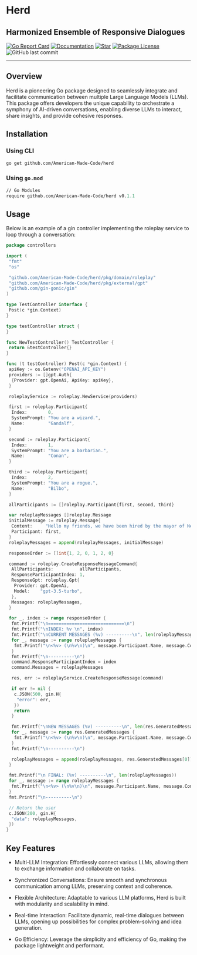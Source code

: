 # Herd

## Harmonized Ensemble of Responsive Dialogues

[![Go Report Card][report-card-image]][report-card-url]
[![Documentation][docs-image]][docs-url]
[![Star][star-image]][star-url]
[![Package License][package-license-image]][package-license-url]
![GitHub last commit](https://img.shields.io/github/last-commit/American-Made-Code/herd)

______________________________________________________________________

## Overview

Herd is a pioneering Go package designed to seamlessly integrate and facilitate communication between multiple Large Language Models (LLMs). This package offers developers the unique capability to orchestrate a symphony of AI-driven conversations, enabling diverse LLMs to interact, share insights, and provide cohesive responses.

## Installation

### Using CLI

~~~bash
go get github.com/American-Made-Code/herd 
~~~

### Using `go.mod`

~~~go.mod
// Go Modules
require github.com/American-Made-Code/herd v0.1.1
~~~

## Usage

Below is an example of a gin controller implementing the roleplay service to loop through a conversation:

~~~go
package controllers

import (
 "fmt"
 "os"

 "github.com/American-Made-Code/herd/pkg/domain/roleplay"
 "github.com/American-Made-Code/herd/pkg/external/gpt"
 "github.com/gin-gonic/gin"
)

type TestController interface {
 Post(c *gin.Context)
}

type testController struct {
}

func NewTestController() TestController {
 return &testController{}
}

func (t testController) Post(c *gin.Context) {
 apiKey := os.Getenv("OPENAI_API_KEY")
 providers := []gpt.Auth{
  {Provider: gpt.OpenAi, ApiKey: apiKey},
 }

 roleplayService := roleplay.NewService(providers)

 first := roleplay.Participant{
  Index:        0,
  SystemPrompt: "You are a wizard.",
  Name:         "Gandalf",
 }

 second := roleplay.Participant{
  Index:        1,
  SystemPrompt: "You are a barbarian.",
  Name:         "Conan",
 }

 third := roleplay.Participant{
  Index:        2,
  SystemPrompt: "You are a rogue.",
  Name:         "Bilbo",
 }

 allParticipants := []roleplay.Participant{first, second, third}

 var roleplayMessages []roleplay.Message
 initialMessage := roleplay.Message{
  Content:     "Hello my friends, we have been hired by the mayor of Neverwinter to investigate the disappearance of several children. Are you ready to embark on this adventure?",
  Participant: first,
 }
 roleplayMessages = append(roleplayMessages, initialMessage)

 responseOrder := []int{1, 2, 0, 1, 2, 0}

 command := roleplay.CreateResponseMessageCommand{
  AllParticipants:          allParticipants,
  ResponseParticipantIndex: 1,
  ResponseGpt: roleplay.Gpt{
   Provider: gpt.OpenAi,
   Model:    "gpt-3.5-turbo",
  },
  Messages: roleplayMessages,
 }

 for _, index := range responseOrder {
  fmt.Printf("\n=============================\n")
  fmt.Printf("\nINDEX: %v \n", index)
  fmt.Printf("\nCURRENT MESSAGES (%v) ----------\n", len(roleplayMessages))
  for _, message := range roleplayMessages {
   fmt.Printf("\n<%v> (\n%v\n)\n", message.Participant.Name, message.Content)
  }
  fmt.Printf("\n----------\n")
  command.ResponseParticipantIndex = index
  command.Messages = roleplayMessages

  res, err := roleplayService.CreateResponseMessage(command)

  if err != nil {
   c.JSON(500, gin.H{
    "error": err,
   })
   return
  }

  fmt.Printf("\nNEW MESSAGES (%v) ----------\n", len(res.GeneratedMessages))
  for _, message := range res.GeneratedMessages {
   fmt.Printf("\n<%v> (\n%v\n)\n", message.Participant.Name, message.Content)
  }
  fmt.Printf("\n----------\n")

  roleplayMessages = append(roleplayMessages, res.GeneratedMessages[0])
 }

 fmt.Printf("\n FINAL: (%v) ----------\n", len(roleplayMessages))
 for _, message := range roleplayMessages {
  fmt.Printf("\n<%v> (\n%v\n)\n", message.Participant.Name, message.Content)
 }
 fmt.Printf("\n----------\n")

 // Return the user
 c.JSON(200, gin.H{
  "data": roleplayMessages,
 })
}

~~~

## Key Features

- Multi-LLM Integration: Effortlessly connect various LLMs, allowing them to exchange information and collaborate on tasks.

- Synchronized Conversations: Ensure smooth and synchronous communication among LLMs, preserving context and coherence.

- Flexible Architecture: Adaptable to various LLM platforms, Herd is built with modularity and scalability in mind.

- Real-time Interaction: Facilitate dynamic, real-time dialogues between LLMs, opening up possibilities for complex problem-solving and idea generation.

- Go Efficiency: Leverage the simplicity and efficiency of Go, making the package lightweight and performant.

[docs-image]: https://img.shields.io/badge/Documentation-grey.svg?logo=github
[docs-url]: https://github.com/American-Made-Code/herd
[star-image]: https://img.shields.io/github/stars/camel-ai/camel?label=stars&logo=github&color=brightgreen
[star-url]: https://github.com/American-Made-Code/herd/stargazers
[package-license-image]: https://img.shields.io/github/license/American-Made-Code/herd
[package-license-url]: https://github.com/American-Made-Code/herd/blob/main/LICENSE
[report-card-image]: https://goreportcard.com/badge/American-Made-Code/herd
[report-card-url]: https://goreportcard.com/report/American-Made-Code/herd
